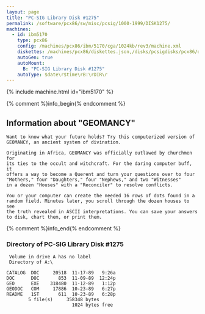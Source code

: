 ```yaml
---
layout: page
title: "PC-SIG Library Disk #1275"
permalink: /software/pcx86/sw/misc/pcsig/1000-1999/DISK1275/
machines:
  - id: ibm5170
    type: pcx86
    config: /machines/pcx86/ibm/5170/cga/1024kb/rev3/machine.xml
    diskettes: /machines/pcx86/diskettes.json,/disks/pcsigdisks/pcx86/diskettes.json
    autoGen: true
    autoMount:
      B: "PC-SIG Library Disk #1275"
    autoType: $date\r$time\rB:\rDIR\r
---
```


{% include machine.html id="ibm5170" %}

{% comment %}info_begin{% endcomment %}

## Information about "GEOMANCY"

    Want to know what your future holds? Try this computerized version of
    GEOMANCY, an ancient system of divination.
    
    Originating in Africa, GEOMANCY was officially outlawed by churchmen for
    its ties to the occult and witchcraft. For the daring computer buff, it
    offers a way to become a Querent and turn your questions over to four
    "Mothers," four "Daughters," four "Nephews," and two "Witnesses"
    in a dozen "Houses" with a "Reconciler" to resolve conflicts.
    
    You or your computer can create the needed 16 rows of dots found in a
    random field. Minutes later, you scroll through the dozen houses to see
    the truth revealed in ASCII interpretations. You can save your answers
    to disk, chart them, or print them.
{% comment %}info_end{% endcomment %}


### Directory of PC-SIG Library Disk #1275

     Volume in drive A has no label
     Directory of A:\

    CATALOG  DOC     20518  11-17-89   9:26a
    DOC      DOC       853  11-09-89  12:24p
    GEO      EXE    318480  11-12-89   1:12p
    GEODOC   COM     17886  10-23-89   6:27p
    README   1ST       611  10-23-89   6:28p
            5 file(s)     358348 bytes
                            1024 bytes free
